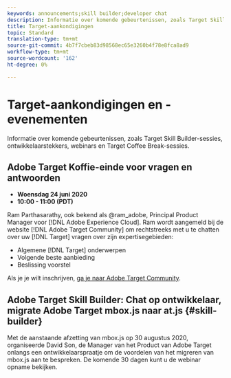 ```yaml
---
keywords: announcements;skill builder;developer chat
description: Informatie over komende gebeurtenissen, zoals Target Skill Builder-sessies, ontwikkelaarstekkers, webinars en Target Coffee Break-sessies.
title: Target-aankondigingen
topic: Standard
translation-type: tm+mt
source-git-commit: 4b7f7cbeb83d98568ec65e3260b4f78e8fca8ad9
workflow-type: tm+mt
source-wordcount: '162'
ht-degree: 0%

---
```



# Target-aankondigingen en -evenementen

Informatie over komende gebeurtenissen, zoals Target Skill Builder-sessies, ontwikkelaarstekkers, webinars en Target Coffee Break-sessies.

## Adobe Target Koffie-einde voor vragen en antwoorden

* **Woensdag 24 juni 2020**
* **10:00 - 11:00 (PDT)**

Ram Parthasarathy, ook bekend als @ram_adobe, Principal Product Manager voor [!DNL Adobe Experience Cloud]. Ram wordt aangemeld bij de website [!DNL Adobe Target Community] om rechtstreeks met u te chatten over uw [!DNL Target] vragen over zijn expertisegebieden:

* Algemene [!DNL Target] onderwerpen
* Volgende beste aanbieding
* Beslissing voorstel

Als je je wilt inschrijven, [ga je naar Adobe Target Community](https://experienceleaguecommunities.adobe.com/t5/adobe-target-discussions/at-community-q-amp-a-coffee-break-6-24-ram-parthasarathy/td-p/367286).

## Adobe Target Skill Builder: Chat op ontwikkelaar, migrate Adobe Target mbox.js naar at.js {#skill-builder}

Met de aanstaande afzetting van mbox.js op 30 augustus 2020, organiseerde David Son, de Manager van het Product van Adobe Target onlangs een ontwikkelaarspraatje om de voordelen van het migreren van mbox.js aan te bespreken. De komende 30 dagen kunt u de webinar opname [](https://seminars.adobeconnect.com/ptdo6mfo6qn6/?proto=true)bekijken.